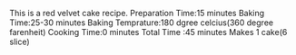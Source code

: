This is a red velvet cake recipe.
Preparation Time:15 minutes
Baking Time:25-30 minutes
Baking Temprature:180 dgree celcius(360 degree farenheit)
Cooking Time:0 minutes
Total Time :45 minutes
Makes 1 cake(6 slice)